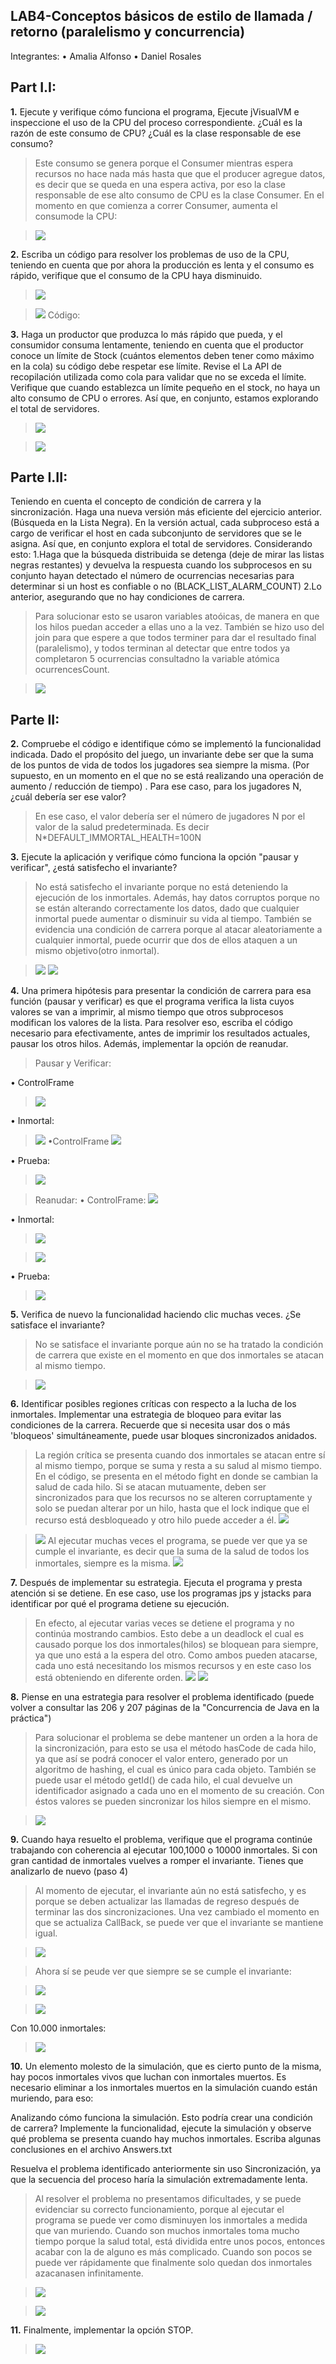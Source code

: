 ## LAB4-Conceptos básicos de estilo de llamada / retorno (paralelismo y concurrencia)

Integrantes: 
		• Amalia Alfonso
		• Daniel Rosales

## Part I.I:
**1.** Ejecute y verifique cómo funciona el programa, Ejecute jVisualVM e inspeccione el uso de la CPU del proceso correspondiente.
¿Cuál es la razón de este consumo de CPU?
¿Cuál es la clase responsable de ese consumo?
> Este consumo se genera porque el Consumer mientras espera recursos no hace nada más hasta que que el producer agregue datos, es decir que se queda en una espera activa, por eso la clase responsable de ese alto consumo de CPU es la clase Consumer.
En el momento en que comienza a correr Consumer, aumenta el consumode la CPU:

> ![](resources/p1-1-consumo.PNG)

**2.** Escriba un código para resolver los problemas de uso de la CPU, teniendo en cuenta que por ahora la producción es lenta y el consumo es rápido, verifique que el consumo de la CPU haya disminuido.

> ![](resources/p1-2-codigoPunto2.PNG)

> ![](resources/p1-2-bajoConsumo.PNG)
Código:


**3.** Haga un productor que produzca lo más rápido que pueda, y el consumidor consuma lentamente, teniendo en cuenta que el productor conoce un límite de Stock (cuántos elementos deben tener como máximo en la cola) su código debe respetar ese límite. Revise el La API de recopilación utilizada como cola para validar que no se exceda el límite. Verifique que cuando establezca un límite pequeño en el stock, no haya un alto consumo de CPU o errores. Así que, en conjunto, estamos explorando el total de servidores.

> ![](resources/p1-4-codigoPunto3.PNG)

> ![](resources/p1-5-consumoPunto3.PNG)

## Parte I.II:
Teniendo en cuenta el concepto de condición de carrera y la sincronización. Haga una nueva versión más eficiente del ejercicio anterior. (Búsqueda en la Lista Negra). En la versión actual, cada subproceso está a cargo de verificar el host en cada subconjunto de servidores que se le asigna. Así que, en conjunto explora el total de servidores.
Considerando esto:
1.Haga que la búsqueda distribuida se detenga (deje de mirar las listas negras restantes) y devuelva la respuesta cuando los subprocesos en su conjunto hayan detectado el número de ocurrencias necesarias para determinar si un host es confiable o no (BLACK_LIST_ALARM_COUNT)
2.Lo anterior, asegurando que no hay condiciones de carrera.

> Para solucionar esto se usaron variables atoóicas, de manera en que los hilos puedan acceder a ellas uno a la vez. También se hizo uso del join para que espere a que todos terminer para dar el resultado final (paralelismo), y todos terminan al detectar que entre todos ya completaron 5 ocurrencias consultadno la variable atómica ocurrencesCount.

> ![](resources/p1-6-blackList.PNG)

## Parte II:

**2.** Compruebe el código e identifique cómo se implementó la funcionalidad indicada. Dado el propósito del juego, un invariante debe ser que la suma de los puntos de vida de todos los jugadores sea siempre la misma. (Por supuesto, en un momento en el que no se está realizando una operación de aumento / reducción de tiempo) . Para ese caso, para los jugadores N, ¿cuál debería ser ese valor?

> En ese caso, el valor debería ser el número de jugadores N por el valor de la salud predeterminada. Es decir N*DEFAULT_IMMORTAL_HEALTH=100N

**3.** Ejecute la aplicación y verifique cómo funciona la opción "pausar y verificar", ¿está satisfecho el invariante?
> No está satisfecho el invariante porque no está deteniendo la ejecución de los inmortales. Además, hay datos corruptos porque no se están alterando correctamente los datos, dado que cualquier inmortal puede aumentar o disminuir su vida al tiempo. También se evidencia una condición de carrera porque al atacar aleatoriamente a cualquier inmortal, puede ocurrir que dos de ellos ataquen a un mismo objetivo(otro inmortal).

> ![](resources/1-PausaInicial.PNG)
> ![](resources/2-cambioSaludSinConcurrencia.PNG)

**4.** Una primera hipótesis para presentar la condición de carrera para esa función (pausar y verificar) es que el programa verifica la lista cuyos valores se van a imprimir, al mismo tiempo que otros subprocesos modifican los valores de la lista. Para resolver eso, escriba el código necesario para efectivamente, antes de imprimir los resultados actuales, pausar los otros hilos. Además, implementar la opción de reanudar.

>Pausar y Verificar:

• ControlFrame
> ![](resources/3-SolucionCondicionDeCarreraDelBotonPausarYVerificar.PNG)

• Inmortal:
> ![](resources/5-codigoPausarInmortal.PNG)
•ControlFrame
> ![](resources/6-codigoPausar.PNG)

• Prueba:
> ![](resources/4-PruebaPausarYVerificar.PNG)	


>Reanudar:
• ControlFrame:
	![](resources/7.solucionReanudarControlFrame.PNG)

• Inmortal:
> ![](resources/8.solucionReanudaraInmortal.PNG)

>![](resources/9-solucionreanudarInmortalRun.PNG)

• Prueba:
> ![](resources/10-pruebaReanudar.PNG)

**5.** Verifica de nuevo la funcionalidad haciendo clic muchas veces. ¿Se satisface el invariante?
> No se satisface el invariante porque aún no se ha tratado la condición de carrera que existe en el momento en que dos inmortales se atacan al mismo tiempo.

> ![](resources/11-noSeCumpleInvariante.PNG)

**6.** Identificar posibles regiones críticas con respecto a la lucha de los inmortales. Implementar una estrategia de bloqueo para evitar las condiciones de la carrera. Recuerde que si necesita usar dos o más 'bloqueos' simultáneamente, puede usar bloques sincronizados anidados.
> La región crítica se presenta cuando dos inmortales se atacan entre sí al mismo tiempo, porque se suma y resta a su salud al mismo tiempo. En el código, se presenta en el método fight en donde se cambian la salud de cada hilo. Si se atacan mutuamente, deben ser sincronizados para que  los recursos no se alteren corruptamente y solo se puedan alterar por un hilo, hasta que el lock indique que el recurso está desbloqueado y otro hilo puede acceder a él.
> ![](resources/12-condicionDeCarrera.PNG)

> ![](resources/13-synchronized.PNG)
> Al ejecutar muchas veces el programa, se puede ver que ya se cumple el invariante, es decir que la suma de la salud de todos los inmortales, siempre es la misma.
![](resources/14-pruebaSynchronized.PNG)

**7.** Después de implementar su estrategia. Ejecuta el programa y presta atención si se detiene. En ese caso, use los programas jps y jstacks para identificar por qué el programa detiene su ejecución.
> En efecto, al ejecutar varias veces se detiene el programa y no continúa mostrando cambios. Esto debe a un deadlock el cual es causado porque los dos inmortales(hilos) se bloquean para siempre, ya que uno está a la espera del otro. Como ambos pueden atacarse, cada uno está necesitando los mismos recursos y en este caso los está  obteniendo en diferente orden.
> ![](resources/15-synchronizedBloqueoMortal.PNG)
> ![](resources/16-deadLockDetectadoJstacks.PNG)

**8.** Piense en una estrategia para resolver el problema identificado (puede volver a consultar las 206 y 207 páginas de la "Concurrencia de Java en la práctica")
> Para solucionar el problema se debe mantener un orden a la hora de la sincronización, para esto se usa el método hasCode de cada hilo, ya que así se podrá conocer el valor entero, generado por un algoritmo de hashing, el cual es único para cada objeto. También se puede usar el método  getId() de cada hilo, el cual devuelve un identificador asignado a cada uno en el momento de su creación. Con éstos valores se pueden sincronizar los hilos siempre en el mismo.

> ![](resources/17-SincronizacionEnOrdenInvarianteIncorrecto.PNG)

**9.** Cuando haya resuelto el problema, verifique que el programa continúe trabajando con coherencia al ejecutar 100,1000 o 10000 inmortales. Si con gran cantidad de inmortales vuelves a romper el invariante. Tienes que analizarlo de nuevo (paso 4)

> Al momento de ejecutar, el invariante aún no está satisfecho, y es porque se deben actualizar las llamadas de regreso después de terminar las dos sincronizaciones.
Una vez cambiado el momento en que se actualiza CallBack, se puede ver que el invariante se mantiene igual.

> ![](resources/18-sincronizacionEnOrdenInvarianteCorrecto.PNG)

>Ahora sí se peude ver que siempre se se cumple el invariante:

> ![](resources/19-pruebaInvarianteCorrecto.PNG)

> ![](resources/20-pruebaInvarianteCorrecto.PNG)

Con 10.000 inmortales:
> ![](resources/21-pruebaInvarianteCorrecto1000Inmortales.PNG)


**10.** Un elemento molesto de la simulación, que es cierto punto de la misma, hay pocos inmortales vivos que luchan con inmortales muertos. Es necesario eliminar a los inmortales muertos en la simulación cuando están muriendo, para eso:

Analizando cómo funciona la simulación. Esto podría crear una condición de carrera? Implemente la funcionalidad, ejecute la simulación y observe qué problema se presenta cuando hay muchos inmortales. Escriba algunas conclusiones en el archivo Answers.txt

Resuelva el problema identificado anteriormente sin uso Sincronización, ya que la secuencia del proceso haría la simulación extremadamente lenta.

> Al resolver el problema no presentamos dificultades, y se puede evidenciar su correcto funcionamiento, porque al ejecutar el programa se puede ver como disminuyen los inmortales a medida que van muriendo. Cuando son muchos inmortales toma mucho tiempo porque la salud total, está dividida entre unos pocos, entonces acabar con la de alguno es más complicado. Cuando son pocos se puede ver rápidamente que finalmente solo quedan dos inmortales azacanasen infinitamente.

> ![](resources/23-DisminucionDeInmortales.PNG)

> ![](resources/22-DisminucionDeInmortales.PNG)

**11.** Finalmente, implementar la opción STOP.

> ![](resources/24-stop.PNG)










